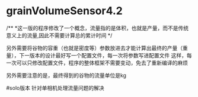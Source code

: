 # grainVolumeSensor4.2

/**
*这一版的程序修改了一个概念，流量指的是体积，也就是产量，而不是传统意义上的流量,因此不需要计算总的累计时间
*/

另外需要将谷物的容重（也就是密度等）参数放进去才能计算出最终的产量（重量），下一版本的设计最好写一个配置文件，每一次将参数写进配置文件
这样，每一次可以只修改配置文件，程序的整体框架不需要变动，免去了重新编译的麻烦

另外需要注意的是，最终得到的谷物的流量单位是kg


#solo版本
针对单相机处理流量问题的解决


